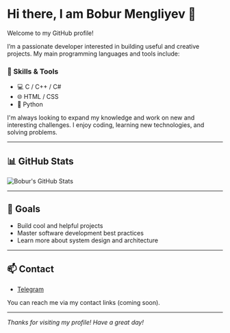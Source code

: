 # Hi there, I am Bobur Mengliyev 👋

Welcome to my GitHub profile!

I’m a passionate developer interested in building useful and creative projects. My main programming languages and tools include:

### 🧰 Skills & Tools
- 💻 C / C++ / C#
- 🌐 HTML / CSS
- 🐍 Python

I'm always looking to expand my knowledge and work on new and interesting challenges. I enjoy coding, learning new technologies, and solving problems.

---

## 📊 GitHub Stats

![Bobur's GitHub Stats](https://github-readme-stats.vercel.app/api?username=BoburMengliyev&show_icons=true&theme=tokyonight&hide_border=true)

---

## 🚀 Goals
- Build cool and helpful projects
- Master software development best practices
- Learn more about system design and architecture

---

## 📫 Contact
- [Telegram](https://t.me/theboburmengliyev)
  
You can reach me via my contact links (coming soon).

---

_Thanks for visiting my profile! Have a great day!_
